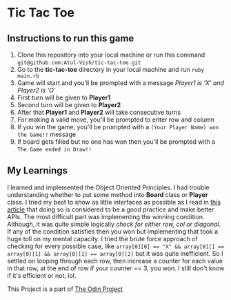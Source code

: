 # Tic Tac Toe

## Instructions to run this game

1. Clone this repository into your local machine or run this command `git@github.com:Atul-Vish/tic-tac-toe.git`
2. Go to the **tic-tac-toe** directory in your local machine and run `ruby main.rb`
3. Game will start and you'll be prompted with a message *Player1 is 'X' and Player2 is 'O'*
4. First turn will be given to **Player1**
5. Second turn will be given to **Player2**
6. After that **Player1** and **Player2** will take consecutive turns
7. For making a valid move, you'll be prompted to enter row and column
8. If you win the game, you'll be prompted with a `(Your Player Name) won the Game!!` message
9. If board gets filled but no one has won then you'll be prompted with a `The Game ended in Draw!!`


## My Learnings

I learned and implemented the Object Oriented Principles. I had trouble understanding whether to put some method into **Board** class or **Player** class. I tried my best to show as little interfaces as possible as I read in [this article](https://eriktrautman.com/posts/ruby-explained-inheritance-and-scope) that doing so is considered to be a good practice and make better APIs. The most difficult part was implementing the winning condition. Although, it was quite simple logically *check for either row, col or diagonal*. If any of the condition satisfies then you won but implementing that took a huge toll on my mental capacity. I tried the brute force approach of checking for every possible case, like `array[0][0] == "X" && array[0][] == array[0][1] && array[0][1] == array[0][2]` but it was quite inefficient. So I settled on looping through each row, then increase a counter for each value in that row, at the end of row if your counter == 3, you won. I still don't know if it's efficient or not, lol. 


This Project is a part of [The Odin Project](https://www.theodinproject.com/lessons/ruby-tic-tac-toe)

